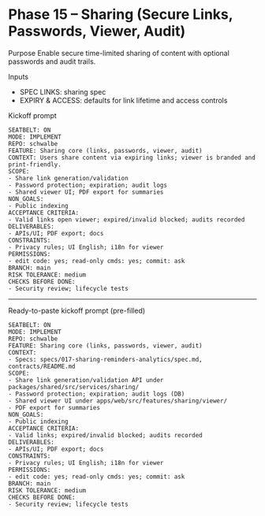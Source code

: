 # Phase 15 – Sharing (Secure Links, Passwords, Viewer, Audit)

Purpose
Enable secure time-limited sharing of content with optional passwords and audit trails.

Inputs
- SPEC LINKS: sharing spec
- EXPIRY & ACCESS: defaults for link lifetime and access controls

Kickoff prompt
```
SEATBELT: ON
MODE: IMPLEMENT
REPO: schwalbe
FEATURE: Sharing core (links, passwords, viewer, audit)
CONTEXT: Users share content via expiring links; viewer is branded and print-friendly.
SCOPE:
- Share link generation/validation
- Password protection; expiration; audit logs
- Shared viewer UI; PDF export for summaries
NON_GOALS:
- Public indexing
ACCEPTANCE CRITERIA:
- Valid links open viewer; expired/invalid blocked; audits recorded
DELIVERABLES:
- APIs/UI; PDF export; docs
CONSTRAINTS:
- Privacy rules; UI English; i18n for viewer
PERMISSIONS:
- edit code: yes; read-only cmds: yes; commit: ask
BRANCH: main
RISK TOLERANCE: medium
CHECKS BEFORE DONE:
- Security review; lifecycle tests
```

---

Ready-to-paste kickoff prompt (pre-filled)
```
SEATBELT: ON
MODE: IMPLEMENT
REPO: schwalbe
FEATURE: Sharing core (links, passwords, viewer, audit)
CONTEXT:
- Specs: specs/017-sharing-reminders-analytics/spec.md, contracts/README.md
SCOPE:
- Share link generation/validation API under packages/shared/src/services/sharing/
- Password protection; expiration; audit logs (DB)
- Shared viewer UI under apps/web/src/features/sharing/viewer/
- PDF export for summaries
NON_GOALS:
- Public indexing
ACCEPTANCE CRITERIA:
- Valid links; expired/invalid blocked; audits recorded
DELIVERABLES:
- APIs/UI; PDF export; docs
CONSTRAINTS:
- Privacy rules; UI English; i18n for viewer
PERMISSIONS:
- edit code: yes; read-only cmds: yes; commit: ask
BRANCH: main
RISK TOLERANCE: medium
CHECKS BEFORE DONE:
- Security review; lifecycle tests
```
